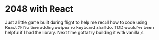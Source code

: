 # 2048 with React
Just a little game built during flight to help me recall how to code using React 🙃
No time adding swipes so keyboard shall do. TDD would've been helpful if I had the library.
Next time gotta try building it with vanilla js

